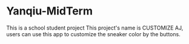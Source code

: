 # Yanqiu-MidTerm
This is a school student project
This project's name is CUSTOMIZE AJ, users can use this app to customize the sneaker color by the buttons.
